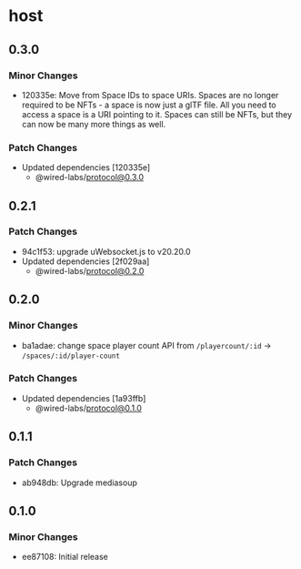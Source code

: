 # host

## 0.3.0

### Minor Changes

- 120335e: Move from Space IDs to space URIs. Spaces are no longer required to be NFTs - a space is now just a glTF file. All you need to access a space is a URI pointing to it. Spaces can still be NFTs, but they can now be many more things as well.

### Patch Changes

- Updated dependencies [120335e]
  - @wired-labs/protocol@0.3.0

## 0.2.1

### Patch Changes

- 94c1f53: upgrade uWebsocket.js to v20.20.0
- Updated dependencies [2f029aa]
  - @wired-labs/protocol@0.2.0

## 0.2.0

### Minor Changes

- ba1adae: change space player count API from `/playercount/:id` -> `/spaces/:id/player-count`

### Patch Changes

- Updated dependencies [1a93ffb]
  - @wired-labs/protocol@0.1.0

## 0.1.1

### Patch Changes

- ab948db: Upgrade mediasoup

## 0.1.0

### Minor Changes

- ee87108: Initial release
